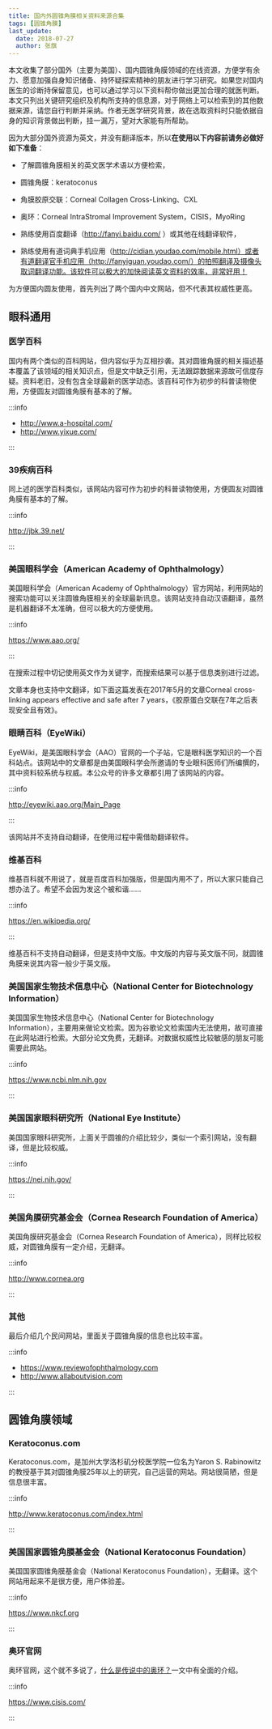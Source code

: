 ```yaml
---
title: 国内外圆锥角膜相关资料来源合集
tags: [圆锥角膜]
last_update:
  date: 2018-07-27
  author: 张旗
---
```



本文收集了部分国外（主要为美国）、国内圆锥角膜领域的在线资源，方便学有余力、愿意加强自身知识储备、持怀疑探索精神的朋友进行学习研究。如果您对国内医生的诊断持保留意见，也可以通过学习以下资料帮你做出更加合理的就医判断。本文只列出关键研究组织及机构所支持的信息源，对于网络上可以检索到的其他数据来源，请您自行判断并采纳。作者无医学研究背景，故在选取资料时只能依据自身的知识背景做出判断，挂一漏万，望对大家能有所帮助。

因为大部分国外资源为英文，并没有翻译版本，所以**在使用以下内容前请务必做好如下准备**：

- 了解圆锥角膜相关的英文医学术语以方便检索，

- 圆锥角膜：keratoconus

- 角膜胶原交联：Corneal Collagen Cross-Linking、CXL

- 奥环：Corneal IntraStromal Improvement System，CISIS，MyoRing

- 熟练使用百度翻译（http://fanyi.baidu.com/ ）或其他在线翻译软件，

- 熟练使用有道词典手机应用（http://cidian.youdao.com/mobile.html）或者有道翻译官手机应用（http://fanyiguan.youdao.com/）的拍照翻译及摄像头取词翻译功能。该软件可以极大的加快阅读英文资料的效率，非常好用！  

为方便国内圆友使用，首先列出了两个国内中文网站，但不代表其权威性更高。

## 眼科通用

### 医学百科

国内有两个类似的百科网站，但内容似乎为互相抄袭。其对圆锥角膜的相关描述基本覆盖了该领域的相关知识点，但是文中缺乏引用，无法跟踪数据来源故可信度存疑。资料老旧，没有包含全球最新的医学动态。该百科可作为初步的科普读物使用，方便圆友对圆锥角膜有基本的了解。  

:::info

- http://www.a-hospital.com/
- http://www.yixue.com/

:::

### 39疾病百科

同上述的医学百科类似，该网站内容可作为初步的科普读物使用，方便圆友对圆锥角膜有基本的了解。

:::info

http://jbk.39.net/

:::

### 美国眼科学会（American Academy of Ophthalmology）

美国眼科学会（American Academy of Ophthalmology）官方网站，利用网站的搜索功能可以关注圆锥角膜相关的全球最新讯息。该网站支持自动汉语翻译，虽然是机器翻译不太准确，但可以极大的方便使用。

:::info

https://www.aao.org/

:::
  
在搜索过程中切记使用英文作为关键字，而搜索结果可以基于信息类别进行过滤。
  
文章本身也支持中文翻译，如下面这篇发表在2017年5月的文章Corneal cross-linking appears effective and safe after 7 years，《胶原蛋白交联在7年之后表现安全且有效》。

### 眼睛百科（EyeWiki）

EyeWiki，是美国眼科学会（AAO）官网的一个子站，它是眼科医学知识的一个百科站点。该网站中的文章都是由美国眼科学会所邀请的专业眼科医师们所编撰的，其中资料较系统与权威。本公众号的许多文章都引用了该网站的内容。  

:::info

http://eyewiki.aao.org/Main_Page

:::

该网站并不支持自动翻译，在使用过程中需借助翻译软件。  

### 维基百科

维基百科就不用说了，就是百度百科加强版，但是国内用不了，所以大家只能自己想办法了。希望不会因为发这个被和谐……

:::info

https://en.wikipedia.org/

:::
  
维基百科不支持自动翻译，但是支持中文版。中文版的内容与英文版不同，就圆锥角膜来说其内容一般少于英文版。  

### 美国国家生物技术信息中心（National Center for Biotechnology Information）

美国国家生物技术信息中心（National Center for Biotechnology Information），主要用来做论文检索。因为谷歌论文检索国内无法使用，故可直接在此网站进行检索。大部分论文免费，无翻译。对数据权威性比较敏感的朋友可能需要此网站。  

:::info

https://www.ncbi.nlm.nih.gov

:::

### 美国国家眼科研究所（National Eye Institute）

美国国家眼科研究所，上面关于圆锥的介绍比较少，类似一个索引网站，没有翻译，但是比较权威。  

:::info

https://nei.nih.gov/

:::

### 美国角膜研究基金会（Cornea Research Foundation of America）

美国角膜研究基金会（Cornea Research Foundation of America），同样比较权威，对圆锥角膜有一定介绍，无翻译。  

:::info

http://www.cornea.org

:::

### 其他

最后介绍几个民间网站，里面关于圆锥角膜的信息也比较丰富。

:::info

- https://www.reviewofophthalmology.com
- http://www.allaboutvision.com

:::

## **圆锥角膜领域**

### Keratoconus.com

Keratoconus.com，是加州大学洛杉矶分校医学院一位名为Yaron S. Rabinowitz的教授基于其对圆锥角膜25年以上的研究，自己运营的网站。网站很简陋，但是信息很丰富。

:::info

http://www.keratoconus.com/index.html

:::

### 美国国家圆锥角膜基金会（National Keratoconus Foundation）

美国国家圆锥角膜基金会（National Keratoconus Foundation），无翻译。这个网站用起来不是很方便，用户体验差。  

:::info

https://www.nkcf.org

:::

### 奥环官网

奥环官网，这个就不多说了，[什么是传说中的奥环？](http://mp.weixin.qq.com/s?__biz=MzUyOTU0NzYzMA==&mid=2247483666&idx=1&sn=6613bdf6f43dc0e1f6302ab4d3856be0&chksm=fa5e2913cd29a0050502ed67deb8f062304b74f8ca8c0f2c0426649a258af34af2d99fd70448&scene=21#wechat_redirect)一文中有全面的介绍。  

:::info
  
https://www.cisis.com/

:::
  